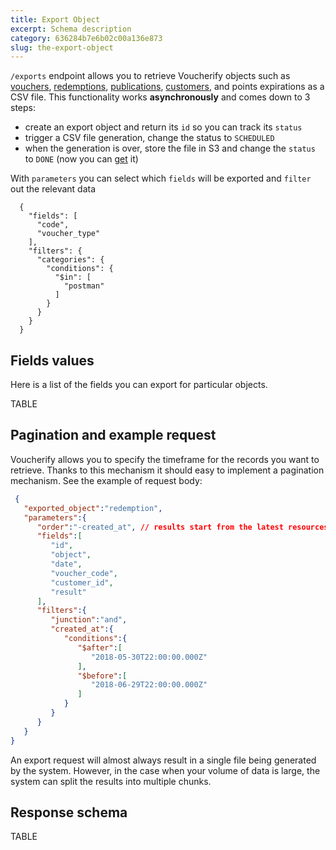 ```yaml
---
title: Export Object
excerpt: Schema description
category: 636284b7e6b02c00a136e873
slug: the-export-object
---
```


`/exports` endpoint allows you to retrieve Voucherify objects such as [vouchers](ref:the-voucher-object), [redemptions](ref:the-redemption-object), [publications](ref:publish-voucher), [customers](ref:the-customer-object), and points expirations as a CSV file. This functionality works **asynchronously** and comes down to 3 steps:
* create an export object and return its `id` so you can track its `status`
* trigger a CSV file generation, change the status to `SCHEDULED`
* when the generation is over, store the file in S3 and change the `status` to `DONE` (now you can [get](ref:get-export) it)

With `parameters` you can select which `fields` will be exported and `filter` out the relevant data

```
  {
    "fields": [
      "code",
      "voucher_type"
    ],
    "filters": {
      "categories": {
        "conditions": {
          "$in": [
            "postman"
          ]
        }
      }
    }
  }
```


## Fields values
Here is a list of the fields you can export for particular objects.

TABLE

## Pagination and example request
Voucherify allows you to specify the timeframe for the records you want to retrieve. Thanks to this mechanism it should easy to implement a pagination mechanism. See the example of request body:

```json Request body
 {
   "exported_object":"redemption",
   "parameters":{
      "order":"-created_at", // results start from the latest resources, "created_at" sorts from the oldest to the newest resources
      "fields":[
         "id",
         "object",
         "date",
         "voucher_code",
         "customer_id",
         "result"
      ],
      "filters":{
         "junction":"and",
         "created_at":{
            "conditions":{
               "$after":[
                  "2018-05-30T22:00:00.000Z"
               ],
               "$before":[
                  "2018-06-29T22:00:00.000Z"
               ]
            }
         }
      }
   }
}
```

An export request will almost always result in a single file being generated by the system. However, in the case when your volume of data is large, the system can split the results into multiple chunks.

## Response schema

TABLE

